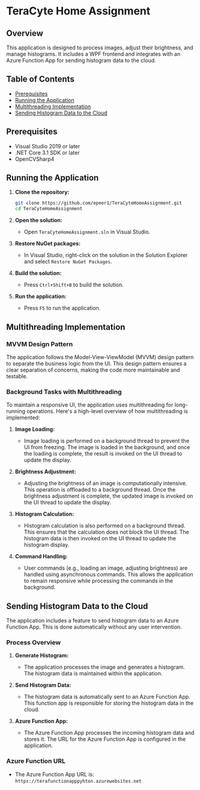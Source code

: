 
# TeraCyte Home Assignment

## Overview

This application is designed to process images, adjust their brightness, and manage histograms. It includes a WPF frontend and integrates with an Azure Function App for sending histogram data to the cloud.

## Table of Contents
- [Prerequisites](#prerequisites)
- [Running the Application](#running-the-application)
- [Multithreading Implementation](#multithreading-implementation)
- [Sending Histogram Data to the Cloud](#sending-histogram-data-to-the-cloud)

## Prerequisites
- Visual Studio 2019 or later
- .NET Core 3.1 SDK or later
- OpenCVSharp4

## Running the Application

1. **Clone the repository:**
   ```sh
   git clone https://github.com/epeer1/TeraCyteHomeAssignment.git
   cd TeraCyteHomeAssignment
   ```

2. **Open the solution:**
   - Open `TeraCyteHomeAssignment.sln` in Visual Studio.

3. **Restore NuGet packages:**
   - In Visual Studio, right-click on the solution in the Solution Explorer and select `Restore NuGet Packages`.

4. **Build the solution:**
   - Press `Ctrl+Shift+B` to build the solution.

5. **Run the application:**
   - Press `F5` to run the application.

## Multithreading Implementation

### MVVM Design Pattern

The application follows the Model-View-ViewModel (MVVM) design pattern to separate the business logic from the UI. This design pattern ensures a clear separation of concerns, making the code more maintainable and testable.

### Background Tasks with Multithreading

To maintain a responsive UI, the application uses multithreading for long-running operations. Here's a high-level overview of how multithreading is implemented:

1. **Image Loading:**
   - Image loading is performed on a background thread to prevent the UI from freezing. The image is loaded in the background, and once the loading is complete, the result is invoked on the UI thread to update the display.

2. **Brightness Adjustment:**
   - Adjusting the brightness of an image is computationally intensive. This operation is offloaded to a background thread. Once the brightness adjustment is complete, the updated image is invoked on the UI thread to update the display.

3. **Histogram Calculation:**
   - Histogram calculation is also performed on a background thread. This ensures that the calculation does not block the UI thread. The histogram data is then invoked on the UI thread to update the histogram display.

4. **Command Handling:**
   - User commands (e.g., loading an image, adjusting brightness) are handled using asynchronous commands. This allows the application to remain responsive while processing the commands in the background.

## Sending Histogram Data to the Cloud

The application includes a feature to send histogram data to an Azure Function App. This is done automatically without any user intervention.

### Process Overview

1. **Generate Histogram:**
   - The application processes the image and generates a histogram. The histogram data is maintained within the application.

2. **Send Histogram Data:**
   - The histogram data is automatically sent to an Azure Function App. This function app is responsible for storing the histogram data in the cloud.

3. **Azure Function App:**
   - The Azure Function App processes the incoming histogram data and stores it. The URL for the Azure Function App is configured in the application.

### Azure Function URL

- The Azure Function App URL is: `https://terafunctionapppyhton.azurewebsites.net`
